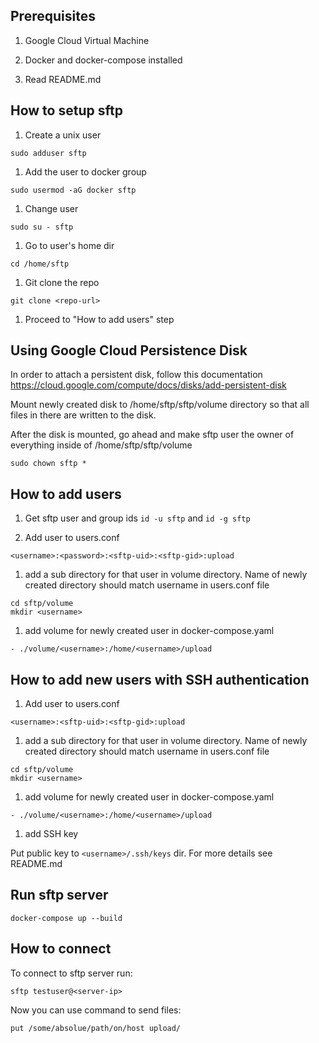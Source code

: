 ## Prerequisites ##

1. Google Cloud Virtual Machine

1. Docker and docker-compose installed

1. Read README.md


## How to setup sftp ##

1. Create a unix user

```sudo adduser sftp```

1. Add the user to docker group

```sudo usermod -aG docker sftp```

1. Change user

```sudo su - sftp```

1. Go to user's home dir

```cd /home/sftp```

1. Git clone the repo

```git clone <repo-url>```

1. Proceed to "How to add users" step


## Using Google Cloud Persistence Disk ##

In order to attach a persistent disk, follow this documentation https://cloud.google.com/compute/docs/disks/add-persistent-disk

Mount newly created disk to /home/sftp/sftp/volume directory so that all files in there are written to the disk.

After the disk is mounted, go ahead and make sftp user the owner of everything inside of /home/sftp/sftp/volume

```
sudo chown sftp *
```

## How to add users ##

1. Get sftp user and group ids `id -u sftp` and `id -g sftp`

1. Add user to users.conf 

```<username>:<password>:<sftp-uid>:<sftp-gid>:upload```

1. add a sub directory for that user in volume directory. Name of newly created directory should match username in users.conf file

```
cd sftp/volume
mkdir <username>
```

1. add volume for newly created user in docker-compose.yaml

```- ./volume/<username>:/home/<username>/upload```


## How to add new users with SSH authentication ##

1. Add user to users.conf

```<username>:<sftp-uid>:<sftp-gid>:upload```

1. add a sub directory for that user in volume directory. Name of newly created directory should match username in users.conf file

```
cd sftp/volume
mkdir <username>
```

1. add volume for newly created user in docker-compose.yaml

```- ./volume/<username>:/home/<username>/upload```

1. add SSH key

Put public key to `<username>/.ssh/keys` dir. For more details see README.md


## Run sftp server ##

```
docker-compose up --build
```


## How to connect ##

To connect to sftp server run: 

```
sftp testuser@<server-ip>
```

Now you can use command to send files:

```
put /some/absolue/path/on/host upload/
```

